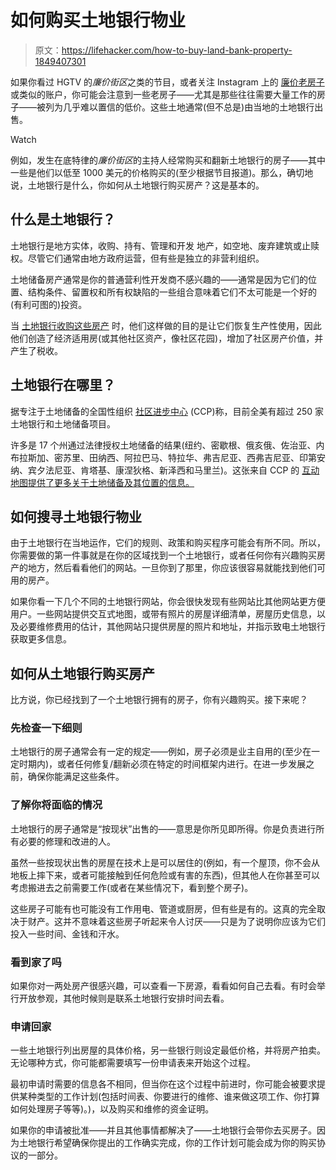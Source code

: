 # 如何购买土地银行物业

> 原文：<https://lifehacker.com/how-to-buy-land-bank-property-1849407301>

如果你看过 HGTV 的*廉价街区*之类的节目，或者关注 Instagram 上的 [廉价老房子](https://www.instagram.com/cheapoldhouses/?hl=en) 或类似的账户，你可能会注意到一些老房子——尤其是那些往往需要大量工作的房子——被列为几乎难以置信的低价。这些土地通常(但不总是)由当地的土地银行出售。

Watch

例如，发生在底特律的*廉价街区*的主持人经常购买和翻新土地银行的房子——其中一些是他们以低至 1000 美元的价格购买的(至少根据节目报道)。那么，确切地说，土地银行是什么，你如何从土地银行购买房产？这是基本的。

## 什么是土地银行？

土地银行是地方实体，收购、持有、管理和开发 地产，如空地、废弃建筑或止赎权。尽管它们通常由地方政府运营，但有些是独立的非营利组织。

土地储备房产通常是你的普通营利性开发商不感兴趣的——通常是因为它们的位置、结构条件、留置权和所有权缺陷的一些组合意味着它们不太可能是一个好的(有利可图的)投资。

当 [土地银行收购这些房产](https://www.habitat.org/costofhome/why-they-matter-land-banks) 时，他们这样做的目的是让它们恢复生产性使用，因此他们创造了经济适用房(或其他社区资产，像社区花园)，增加了社区房产价值，并产生了税收。

## 土地银行在哪里？

据专注于土地储备的全国性组织 [社区进步中心](https://communityprogress.org/resources/land-banks/national-land-bank-map/) (CCP)称，目前全美有超过 250 家土地银行和土地储备项目。

许多是 17 个州通过法律授权土地储备的结果(纽约、密歇根、俄亥俄、佐治亚、内布拉斯加、密苏里、田纳西、阿拉巴马、特拉华、弗吉尼亚、西弗吉尼亚、印第安纳、宾夕法尼亚、肯塔基、康涅狄格、新泽西和马里兰)。这张来自 CCP 的 [互动地图提供了更多关于土地储备及其位置的信息。](https://communityprogress.org/resources/land-banks/national-land-bank-map/)

## 如何搜寻土地银行物业

由于土地银行在当地运作，它们的规则、政策和购买程序可能会有所不同。所以，你需要做的第一件事就是在你的区域找到一个土地银行，或者任何你有兴趣购买房产的地方，然后看看他们的网站。一旦你到了那里，你应该很容易就能找到他们可用的房产。

如果你看一下几个不同的土地银行网站，你会很快发现有些网站比其他网站更方便用户。一些网站提供交互式地图，或带有照片的房屋详细清单，房屋历史信息，以及必要维修费用的估计，其他网站只提供房屋的照片和地址，并指示致电土地银行获取更多信息。

## **如何从土地银行购买房产**

比方说，你已经找到了一个土地银行拥有的房子，你有兴趣购买。接下来呢？

### 先检查一下细则

土地银行的房子通常会有一定的规定——例如，房子必须是业主自用的(至少在一定时期内)，或者任何修复/翻新必须在特定的时间框架内进行。在进一步发展之前，确保你能满足这些条件。

### 了解你将面临的情况

土地银行的房子通常是“按现状”出售的——意思是你所见即所得。你是负责进行所有必要的修理和改进的人。

虽然一些按现状出售的房屋在技术上是可以居住的(例如，有一个屋顶，你不会从地板上摔下来，或者可能接触到任何危险或有害的东西)，但其他人在你甚至可以考虑搬进去之前需要工作(或者在某些情况下，看到整个房子)。

这些房子可能有也可能没有工作用电、管道或厨房，但有些是有的。这真的完全取决于财产。这并不意味着这些房子听起来令人讨厌——只是为了说明你应该为它们投入一些时间、金钱和汗水。

### 看到家了吗

如果你对一两处房产很感兴趣，可以查看一下房源，看看如何自己去看。有时会举行开放参观，其他时候则是联系土地银行安排时间去看。

### 申请回家

一些土地银行列出房屋的具体价格，另一些银行则设定最低价格，并将房产拍卖。无论哪种方式，你可能都需要填写一份申请表来开始这个过程。

最初申请时需要的信息各不相同，但当你在这个过程中前进时，你可能会被要求提供某种类型的工作计划(包括时间表、你要进行的维修、谁来做这项工作、你打算如何处理房子等等)。)，以及购买和维修的资金证明。

如果你的申请被批准——并且其他事情都解决了——土地银行会带你去买房子。因为土地银行希望确保你提出的工作确实完成，你的工作计划可能会成为你的购买协议的一部分。